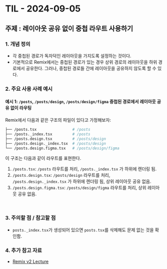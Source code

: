 # TIL - 2024-09-05

## 주제 : 레이아웃 공유 없이 중첩 라우트 사용하기

### 1. 개념 정의
- 각 중첩된 경로가 독자덕인 레이아웃을 가지도록 설정하는 것이다.
- 기본적으로 Remix에서는 중첩된 경로가 있는 경우 상위 경로의 레이아웃을 하위 경로에서 공유한다. 그러나, 중첩된 경로들 간에 레이아웃을 공유하지 않도록 할 수 있다.

### 2. 주요 사용 사례 예시

#### **예시 1**: `/posts`, `/posts/design`, `/posts/design/figma` 중첩된 경로에서 레이아웃 공유 없이 라우팅

Remix에서 다음과 같은 구조의 파일이 있다고 가정해보자:

```bash
├── /posts.tsx                # /posts
├── /posts._index.tsx         # /posts
├── /posts.design.tsx         # /posts/design
├── /posts.design._index.tsx  # /posts/design
└── /posts.design.figma.tsx   # /posts/design/figma
```

이 구조는 다음과 같이 라우트를 표현한다.

1. `/posts.tsx`: `/posts` 라우트를 처리, `/posts._index.tsx` 가 하위에 렌더링 됨.
2. `/posts.design.tsx`: `/posts/design` 라우트를 처리, `/posts.design._index.tsx` 가 하위에 렌더링 됨, 상위 레이아웃 공유 없음.
3. `/posts.design.figma.tsx`: `/posts/design/figma` 라우트를 처리, 상위 레이아웃 공유 없음.

<br/>

### 3. 주의할 점 / 참고할 점
- `posts._index.tsx`가 생성되어 있으면 `posts.tsx`를 삭제해도 문제 없는 것을 확인함.

### 4. 추가 참고 자료
- [Remix v2 Lecture](https://www.udemy.com/course/remix-js-course/?couponCode=OF83024D)
